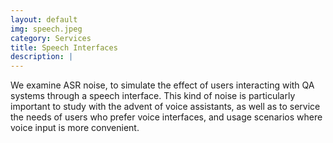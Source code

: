 ```yaml
---
layout: default
img: speech.jpeg
category: Services
title: Speech Interfaces
description: |
---
```


We examine ASR noise, to simulate the effect of users interacting with QA systems through a speech interface. This kind of noise is particularly important to study with the advent of voice assistants, as well as to service the needs of users who prefer voice interfaces, and usage scenarios where voice input is more convenient.
